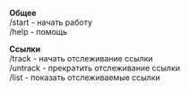 **Общее**  
/start - начать работу  
/help - помощь

**Ссылки**  
/track - начать отслеживание ссылки  
/untrack - прекратить отслеживание ссылки  
/list - показать отслеживаемые ссылки  
